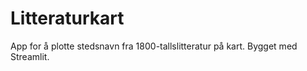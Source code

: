 # Litteraturkart

App for å plotte stedsnavn fra 1800-tallslitteratur på kart. Bygget med Streamlit.
